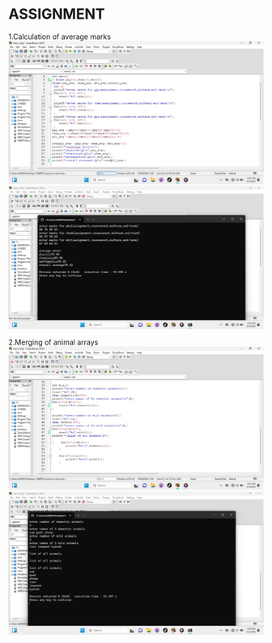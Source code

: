 # ASSIGNMENT
1.Calculation of average marks  
![Average_marks](https://raw.githubusercontent.com/KasigaireEvarist/Assignment_1/refs/heads/main/IMG-20250305-WA0001.jpg?raw=true)
![Average_marks](https://raw.githubusercontent.com/KasigaireEvarist/Assignment_1/refs/heads/main/IMG-20250305-WA0002.jpg?raw=true)

2.Merging of animal arrays
![Animal_array](https://raw.githubusercontent.com/KasigaireEvarist/Assignment_1/refs/heads/main/IMG-20250305-WA0003.jpg?raw=true)
![Animal_array](https://raw.githubusercontent.com/KasigaireEvarist/Assignment_1/refs/heads/main/IMG-20250305-WA0004.jpg?raw=true)
